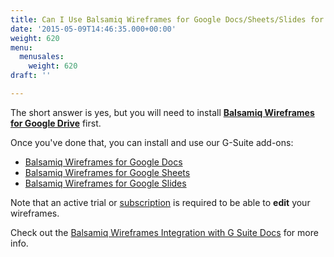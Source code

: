 ```yaml
---
title: Can I Use Balsamiq Wireframes for Google Docs/Sheets/Slides for Free?
date: '2015-05-09T14:46:35.000+00:00'
weight: 620
menu:
  menusales:
    weight: 620
draft: ''

---
```


The short answer is yes, but you will need to install **[Balsamiq Wireframes for Google Drive](https://chrome.google.com/webstore/detail/balsamiq-wireframes-free/imbfadckkgblfbkinjejdeobpfbcopgb)** first.

Once you've done that, you can install and use our G-Suite add-ons:

* [Balsamiq Wireframes for Google Docs](https://chrome.google.com/webstore/detail/balsamiq-wireframes-for-d/jmebhflpaooegildgjfecegknjahhfki)
* [Balsamiq Wireframes for Google Sheets](https://chrome.google.com/webstore/detail/balsamiq-wireframes-for-s/jgfdliieeehbdneablkafpfmgalpkomm)
* [Balsamiq Wireframes for Google Slides](https://chrome.google.com/webstore/detail/balsamiq-wireframes-for-s/hdigppcdkfamemibgagmkdfkaomlohgf)

Note that an active trial or [subscription](m/sales/gdrivesubscription/#signing-up-for-a-subscription) is required to be able to **edit** your wireframes.

Check out the [Balsamiq Wireframes Integration with G Suite Docs](https://docs.balsamiq.com/google-drive/wireframes/gsuite/) for more info.
